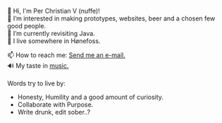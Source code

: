 👋 Hi, I'm Per Christian V (nuffe)! <br>
👀 I’m interested in making prototypes, websites, beer and a chosen few good people.<br>
🌱 I’m currently revisiting Java.<br>
🏡 I live somewhere in Hønefoss.

📫 How to reach me: [Send me an e-mail.](mailto:per.chr.vain@gmail.com)<br>
🔊 My taste in [music.](https://open.spotify.com/user/pkmetal91?si=4020fdb395054406)<br>
<br>
Words try to live by:
- Honesty, Humility and a good amount of curiosity.
- Collaborate with Purpose.
- Write drunk, edit sober..?
